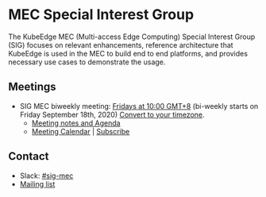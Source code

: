 # MEC Special Interest Group

The KubeEdge MEC (Multi-access Edge Computing) Special Interest Group (SIG) focuses on relevant enhancements, reference architecture that KubeEdge is used in the MEC
to build end to end platforms, and provides necessary use cases to demonstrate the usage.
## Meetings
- SIG MEC biweekly meeting: [Fridays at 10:00 GMT+8](https://zoom.us/my/kubeedge) (bi-weekly starts on Friday September 18th, 2020) 
[Convert to your timezone](https://www.thetimezoneconverter.com/?t=10%3A00%20am&tz=GMT%2B8&).
  - [Meeting notes and Agenda](https://docs.google.com/document/d/1Bg6vnT2anDd8lxX4s05m6--NFzFlQIkpETAljas7MJI/edit#)
  -  [Meeting Calendar](https://calendar.google.com/calendar/u/0?cid=Y19nODluOXAwOG05MzFiYWM3NmZsajgwZzEwOEBncm91cC5jYWxlbmRhci5nb29nbGUuY29t) | [Subscribe](https://calendar.google.com/calendar?cid=OHJqazhvNTE2dmZ0ZTIxcWlidmxhZTNsajRAZ3JvdXAuY2FsZW5kYXIuZ29vZ2xlLmNvbQ)
 
## Contact
- Slack: [#sig-mec](https://kubeedge.io/docs/community/slack/)
- [Mailing list](https://groups.google.com/forum/#!forum/kubeedge)
    
